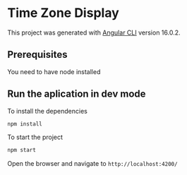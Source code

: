 # Time Zone Display

This project was generated with [Angular CLI](https://github.com/angular/angular-cli) version 16.0.2.

## Prerequisites

You need to have node installed


## Run the aplication in dev mode

To install the dependencies
```bash
npm install
```

To start the project
```bash
npm start
```

Open the browser and navigate to `http://localhost:4200/`

